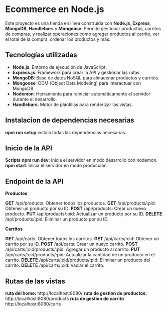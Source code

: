 # Ecommerce en Node.js

Este proyecto es una tienda en línea construida con **Node.js**, **Express**, **MongoDB**, **Handlebars** y **Mongoose**. Permite gestionar productos, carritos de compras, y realizar operaciones como agregar productos al carrito, ver el total de la compra, ordenar los productos y más.

## Tecnologías utilizadas

- **Node.js**: Entorno de ejecución de JavaScript.
- **Express.js**: Framework para crear la API y gestionar las rutas.
- **MongoDB**: Base de datos NoSQL para almacenar productos y carritos.
- **Mongoose**: ODM (Object Data Modeling) para interactuar con MongoDB.
- **Nodemon**: Herramienta para reiniciar automáticamente el servidor durante el desarrollo.
- **Handlebars**: Motor de plantillas para renderizar las vistas.

## Instalacion de dependencias necesarias

**npm run setup**
instala todas las dependencias necesarias.

## Inicio de la API

**Scripts**
**npm run dev**: Inicia el servidor en modo desarrollo con nodemon.
**npm start**: Inicia el servidor en modo producción.


## Endpoint de la API

**Productos**

**GET** /api/products: Obtener todos los productos.
**GET** /api/products/:pid: Obtener un producto por su ID.
**POST** /api/products: Crear un nuevo producto.
**PUT** /api/products/:pid: Actualizar un producto por su ID.
**DELETE** /api/products/:pid: Eliminar un producto por su ID.

**Carritos**

**GET** /api/carts: Obtener todos los carritos.
**GET** /api/carts/:cid: Obtener un carrito por su ID.
**POST** /api/carts: Crear un nuevo carrito.
**POST** /api/carts/:cid/products/:pid: Agregar un producto al carrito.
**PUT** /api/carts/:cid/products/:pid: Actualizar la cantidad de un producto en el carrito.
**DELETE** /api/carts/:cid/products/:pid: Eliminar un producto del carrito.
**DELETE** /api/carts/:cid: Vaciar el carrito.


## Rutas de las vistas

**ruta del home:** http://localhost:8080/
**ruta de gestion de productos:** http://localhost:8080/products
**ruta de gestion de carrito** http://localhost:8080/carts




